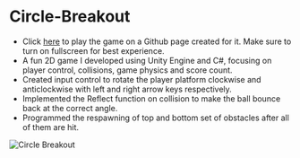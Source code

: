 # Circle-Breakout
* Click [here](https://revanthponna.github.io/Circle-Breakout/) to play the game on a Github page created for it. Make sure to turn on fullscreen for best experience.
* A fun 2D game I developed using Unity Engine and C#, focusing on player control, collisions, game physics and score count.
* Created input control to rotate the player platform clockwise and anticlockwise with left and right arrow keys respectively.
* Implemented the Reflect function on collision to make the ball bounce back at the correct angle.
* Programmed the respawning of top and bottom set of obstacles after all of them are hit.

![Circle Breakout](https://user-images.githubusercontent.com/93521732/207298409-42de5799-8549-44af-bef7-e8170699fb59.gif)
